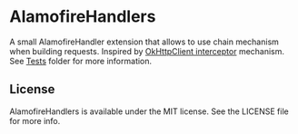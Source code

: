 # AlamofireHandlers

A small AlamofireHandler extension that allows to use chain mechanism when building requests.
Inspired by [OkHttpClient interceptor](https://github.com/square/okhttp/wiki/Interceptors) mechanism.
See [Tests](https://github.com/Soluto/alamofire-handler/tree/master/Example/Tests) folder for more information.

## License

AlamofireHandlers is available under the MIT license. See the LICENSE file for more info.
